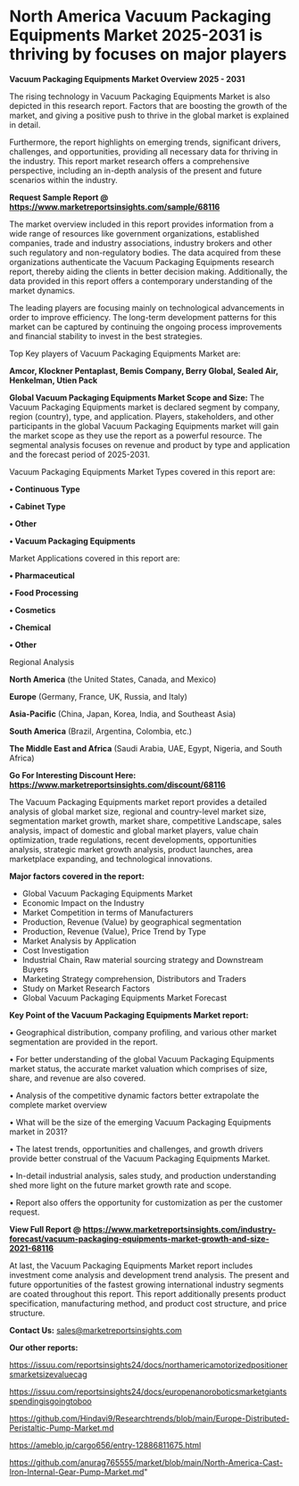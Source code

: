  # North America Vacuum Packaging Equipments Market 2025-2031 is thriving by focuses on major players

<Strong> Vacuum Packaging Equipments Market Overview 2025 - 2031</strong>

The rising technology in Vacuum Packaging Equipments Market is also depicted in this research report. Factors that are boosting the growth of the market, and giving a positive push to thrive in the global market is explained in detail.

Furthermore, the report highlights on emerging trends, significant drivers, challenges, and opportunities, providing all necessary data for thriving in the industry. This report market research offers a comprehensive perspective, including an in-depth analysis of the present and future scenarios within the industry.

<strong>Request Sample Report @ <a href=https://www.marketreportsinsights.com/sample/68116>https://www.marketreportsinsights.com/sample/68116</a></strong>

The market overview included in this report provides information from a wide range of resources like government organizations, established companies, trade and industry associations, industry brokers and other such regulatory and non-regulatory bodies. The data acquired from these organizations authenticate the Vacuum Packaging Equipments research report, thereby aiding the clients in better decision making. Additionally, the data provided in this report offers a contemporary understanding of the market dynamics.

The leading players are focusing mainly on technological advancements in order to improve efficiency. The long-term development patterns for this market can be captured by continuing the ongoing process improvements and financial stability to invest in the best strategies.

Top Key players of Vacuum Packaging Equipments Market are:

<strong>Amcor, Klockner Pentaplast, Bemis Company, Berry Global, Sealed Air, Henkelman, Utien Pack</strong>

<strong><b>Global Vacuum Packaging Equipments Market Scope and Size:</b></strong>
The Vacuum Packaging Equipments market is declared segment by company, region (country), type, and application. Players, stakeholders, and other participants in the global Vacuum Packaging Equipments market will gain the market scope as they use the report as a powerful resource. The segmental analysis focuses on revenue and product by type and application and the forecast period of 2025-2031.

Vacuum Packaging Equipments Market Types covered in this report are:

<strong>• Continuous Type

• Cabinet Type

• Other

• Vacuum Packaging Equipments</strong>

Market Applications covered in this report are:

<strong>• Pharmaceutical

• Food Processing

• Cosmetics

• Chemical

• Other</strong> 

Regional Analysis

<strong>North America</strong> (the United States, Canada, and Mexico)

<strong>Europe</strong> (Germany, France, UK, Russia, and Italy)

<strong>Asia-Pacific</strong> (China, Japan, Korea, India, and Southeast Asia)

<strong>South America</strong> (Brazil, Argentina, Colombia, etc.)

<strong>The Middle East and Africa</strong> (Saudi Arabia, UAE, Egypt, Nigeria, and South Africa)

<strong>Go For Interesting Discount Here: <a href=https://www.marketreportsinsights.com/discount/68116>https://www.marketreportsinsights.com/discount/68116</a></strong>

The Vacuum Packaging Equipments market report provides a detailed analysis of global market size, regional and country-level market size, segmentation market growth, market share, competitive Landscape, sales analysis, impact of domestic and global market players, value chain optimization, trade regulations, recent developments, opportunities analysis, strategic market growth analysis, product launches, area marketplace expanding, and technological innovations.

<strong><b>Major factors covered in the report:</b></strong>
<ul>
  <li>Global Vacuum Packaging Equipments Market </li>
  <li>Economic Impact on the Industry</li>
  <li>Market Competition in terms of Manufacturers</li>
  <li>Production, Revenue (Value) by geographical segmentation</li>
  <li>Production, Revenue (Value), Price Trend by Type</li>
  <li>Market Analysis by Application</li>
  <li>Cost Investigation</li>
  <li>Industrial Chain, Raw material sourcing strategy and Downstream Buyers</li>
  <li>Marketing Strategy comprehension, Distributors and Traders</li>
  <li>Study on Market Research Factors</li>
  <li>Global Vacuum Packaging Equipments Market Forecast</li>
</ul>

<strong><b>Key Point of the Vacuum Packaging Equipments Market report:</b></strong>

• Geographical distribution, company profiling, and various other market segmentation are provided in the report.

• For better understanding of the global Vacuum Packaging Equipments market status, the accurate market valuation which comprises of size, share, and revenue are also covered.

• Analysis of the competitive dynamic factors better extrapolate the complete market overview

• What will be the size of the emerging Vacuum Packaging Equipments market in 2031?

• The latest trends, opportunities and challenges, and growth drivers provide better construal of the Vacuum Packaging Equipments Market.

• In-detail industrial analysis, sales study, and production understanding shed more light on the future market growth rate and scope.

• Report also offers the opportunity for customization as per the customer request.

<strong><b>View Full Report @ <a href=https://www.marketreportsinsights.com/industry-forecast/vacuum-packaging-equipments-market-growth-and-size-2021-68116>https://www.marketreportsinsights.com/industry-forecast/vacuum-packaging-equipments-market-growth-and-size-2021-68116</a></b></strong>


At last, the Vacuum Packaging Equipments Market report includes investment come analysis and development trend analysis. The present and future opportunities of the fastest growing international industry segments are coated throughout this report. This report additionally presents product specification, manufacturing method, and product cost structure, and price structure.

<strong>Contact Us:</strong>
sales@marketreportsinsights.com

<strong>Our other reports:</strong>

<a href=https://issuu.com/reportsinsights24/docs/northamericamotorizedpositionersmarketsizevaluecag>https://issuu.com/reportsinsights24/docs/northamericamotorizedpositionersmarketsizevaluecag</a>

<a href=https://issuu.com/reportsinsights24/docs/europenanoroboticsmarketgiantsspendingisgoingtoboo>https://issuu.com/reportsinsights24/docs/europenanoroboticsmarketgiantsspendingisgoingtoboo</a>

<a href=https://github.com/Hindavi9/Researchtrends/blob/main/Europe-Distributed-Peristaltic-Pump-Market.md>https://github.com/Hindavi9/Researchtrends/blob/main/Europe-Distributed-Peristaltic-Pump-Market.md</a>

<a href=https://ameblo.jp/cargo656/entry-12886811675.html>https://ameblo.jp/cargo656/entry-12886811675.html</a>

<a href=https://github.com/anurag765555/market/blob/main/North-America-Cast-Iron-Internal-Gear-Pump-Market.md>https://github.com/anurag765555/market/blob/main/North-America-Cast-Iron-Internal-Gear-Pump-Market.md</a>"
